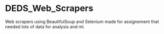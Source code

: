 # DEDS_Web_Scrapers
Web scrapers using BeautifulSoup and Selenium made for assignement that needed lots of data for analysis and ml.
